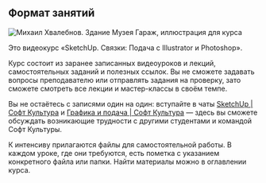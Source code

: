 ## Формат занятий

![Михаил Хвалебнов. Здание Музея Гараж, иллюстрация для курса](/img/DIK_11/1647542162_dik-1.21.10-mikhail-hvalebnov-course-outcome.gif)

Это видеокурс «SketchUp. Связки: Подача с Illustrator и Photoshop».
  
Курс состоит из заранее записанных видеоуроков и лекций, самостоятельных заданий и полезных ссылок. Вы не сможете задавать вопросы преподавателю или отправлять задания на проверку, зато сможете смотреть все лекции и мастер-классы в своём темпе.

Вы не остаётесь с записями один на один: вступайте в чаты [SketchUp | Софт Культура](https://t.me/+CdpgGy8cjt40ODcy) и [Графика и подача | Софт Культура](https://t.me/+hjanJPoiNc80Mzli) — здесь вы сможете обсуждать возникающие трудности с другими студентами и командой Софт Культуры.

К интенсиву прилагаются файлы для самостоятельной работы. В каждом уроке, где они требуются, есть пометка с указанием конкретного файла или папки. Найти материалы можно в оглавлении курса. 